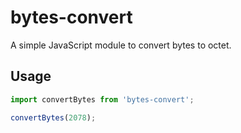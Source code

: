 # bytes-convert

A simple JavaScript module to convert bytes to octet.

## Usage

```javascript
import convertBytes from 'bytes-convert';

convertBytes(2078);
```